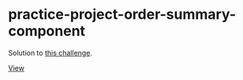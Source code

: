 # practice-project-order-summary-component
 
 Solution to [this challenge](https://www.frontendmentor.io/challenges/order-summary-component-QlPmajDUj/hub/responsive-order-summary-card-component-with-basic-html-and-css-ld3z6pI0KM).

[View](https://webbees-development.github.io/practice-project-order-summary-component/)
